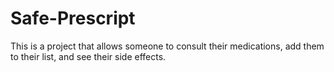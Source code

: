 # Safe-Prescript
This is a project that allows someone to consult their medications, add them to their list, and see their side effects.
